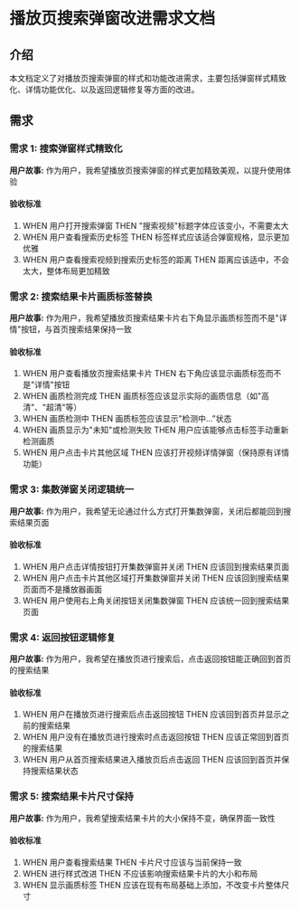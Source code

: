 # 播放页搜索弹窗改进需求文档

## 介绍

本文档定义了对播放页搜索弹窗的样式和功能改进需求，主要包括弹窗样式精致化、详情功能优化、以及返回逻辑修复等方面的改进。

## 需求

### 需求 1: 搜索弹窗样式精致化

**用户故事:** 作为用户，我希望播放页搜索弹窗的样式更加精致美观，以提升使用体验

#### 验收标准

1. WHEN 用户打开搜索弹窗 THEN "搜索视频"标题字体应该变小，不需要太大
2. WHEN 用户查看搜索历史标签 THEN 标签样式应该适合弹窗规格，显示更加优雅
3. WHEN 用户查看搜索视频到搜索历史标签的距离 THEN 距离应该适中，不会太大，整体布局更加精致

### 需求 2: 搜索结果卡片画质标签替换

**用户故事:** 作为用户，我希望播放页搜索结果卡片右下角显示画质标签而不是"详情"按钮，与首页搜索结果保持一致

#### 验收标准

1. WHEN 用户查看播放页搜索结果卡片 THEN 右下角应该显示画质标签而不是"详情"按钮
2. WHEN 画质检测完成 THEN 画质标签应该显示实际的画质信息（如"高清"、"超清"等）
3. WHEN 画质检测中 THEN 画质标签应该显示"检测中..."状态
4. WHEN 画质显示为"未知"或检测失败 THEN 用户应该能够点击标签手动重新检测画质
5. WHEN 用户点击卡片其他区域 THEN 应该打开视频详情弹窗（保持原有详情功能）

### 需求 3: 集数弹窗关闭逻辑统一

**用户故事:** 作为用户，我希望无论通过什么方式打开集数弹窗，关闭后都能回到搜索结果页面

#### 验收标准

1. WHEN 用户点击详情按钮打开集数弹窗并关闭 THEN 应该回到搜索结果页面
2. WHEN 用户点击卡片其他区域打开集数弹窗并关闭 THEN 应该回到搜索结果页面而不是播放器画面
3. WHEN 用户使用右上角关闭按钮关闭集数弹窗 THEN 应该统一回到搜索结果页面

### 需求 4: 返回按钮逻辑修复

**用户故事:** 作为用户，我希望在播放页进行搜索后，点击返回按钮能正确回到首页的搜索结果

#### 验收标准

1. WHEN 用户在播放页进行搜索后点击返回按钮 THEN 应该回到首页并显示之前的搜索结果
2. WHEN 用户没有在播放页进行搜索时点击返回按钮 THEN 应该正常回到首页的搜索结果
3. WHEN 用户从首页搜索结果进入播放页后点击返回 THEN 应该回到首页并保持搜索结果状态

### 需求 5: 搜索结果卡片尺寸保持

**用户故事:** 作为用户，我希望搜索结果卡片的大小保持不变，确保界面一致性

#### 验收标准

1. WHEN 用户查看搜索结果 THEN 卡片尺寸应该与当前保持一致
2. WHEN 进行样式改进 THEN 不应该影响搜索结果卡片的大小和布局
3. WHEN 显示画质标签 THEN 应该在现有布局基础上添加，不改变卡片整体尺寸